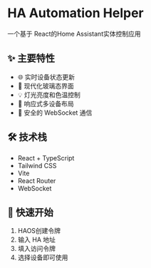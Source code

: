 # HA Automation Helper 

一个基于 React的Home Assistant实体控制应用
## ✨ 主要特性

- 🌐 实时设备状态更新
- 🎨 现代化玻璃态界面
- 💡 灯光亮度和色温控制
- 📱 响应式多设备布局
- 🔐 安全的 WebSocket 通信

## 🛠️ 技术栈

- React + TypeScript
- Tailwind CSS
- Vite
- React Router
- WebSocket

## 🚀 快速开始

1. HAOS创建令牌
2. 输入 HA 地址
3. 填入访问令牌
4. 选择设备即可使用
